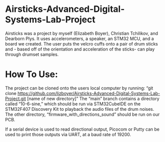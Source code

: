 # Airsticks-Advanced-Digital-Systems-Lab-Project
Airsticks was a project by myself (Elizabeth Boyer), Christian Tchilikov, and Dearborn Plys. It uses accelerometers, a speaker, an STM32 MCU, and a board we created. The user puts the velcro cuffs onto a pair of drum sticks and - based off of the orientation and acceleration of the sticks- can play through drumset samples.


# How To Use:
The project can be cloned onto the users local computer by running:
 “git clone https://github.com/lizboyer/Airsticks-Advanced-Digital-Systems-Lab-Project.git [name of new directory]” 
The “main” branch contains a directory called “10-6-sine,” which should be run via STM32CubeIDE on the STM32F407 Discovery Kit to playback the audio files of the drum noises.
The other directory, “firmware_with_directions_sound” should be run on our PCB.

If a serial device is used to read directional output, Picocom or Putty can be used to print those outputs via UART, at a baud rate of 19200. 
